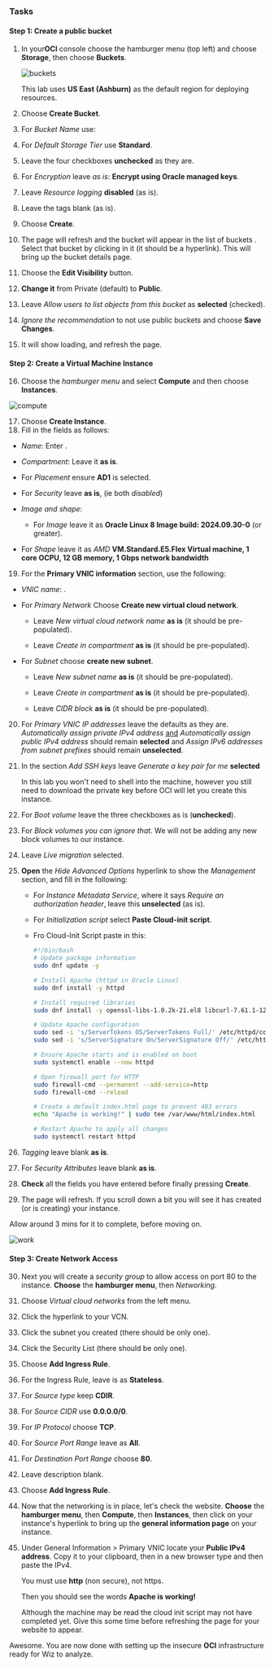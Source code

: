 ### Tasks

#### Step 1: Create a public bucket

1. In your**OCI** console choose the hamburger menu (top left) and choose **Storage**, then choose **Buckets**.

    ![buckets](images/buckets.png)

    <aside class="note">This lab uses <b>US East (Ashburn)</b> as the default region for deploying resources.</aside>

1. Choose **Create Bucket**.

1. For *Bucket Name* use: <inject key="ODLUser" value="-lab-bucket" enableCopy="true"/>

1. For *Default Storage Tier* use **Standard**.

1. Leave the four checkboxes **unchecked** as they are.

1. For *Encryption* leave *as is*: **Encrypt using Oracle managed keys**.

1. Leave *Resource logging* **disabled** (as is).

1. Leave the tags blank (as is).

1. Choose **Create**.

1. The page will refresh and the bucket will appear in the list of buckets . Select that bucket by clicking in it (it should be a hyperlink). This will bring up the bucket details page.

1. Choose the **Edit Visibility** button.

1. **Change it** from Private (default) to **Public**.

1. Leave *Allow users to list objects from this bucket* as **selected** (checked).

1. *Ignore the recommendation* to not use public buckets and choose **Save Changes**.

1. It will show loading, and refresh the page. 

#### Step 2: Create a Virtual Machine Instance

16. Choose the *hamburger menu* and select **Compute** and then choose **Instances**.

   ![compute](images/compute.png)

17. Choose **Create Instance**.
17. Fill in the fields as follows:

   - *Name*: Enter <inject key="ODLUser" value="-vm" enableCopy="true"/>.
   - *Compartment*: Leave it **as is**.
   - For *Placement* ensure **AD1** is selected.
   - For *Security* leave **as is**, (ie both *disabled*)
   - *Image and shape*: 

     - For *Image* leave it as **Oracle Linux 8 Image build: 2024.09.30-0** (or greater).
- For *Shape* leave it as *AMD* **VM.Standard.E5.Flex Virtual machine, 1 core OCPU, 12 GB memory, 1 Gbps network bandwidth**

19. For the **Primary VNIC information** section, use the following:

   - *VNIC name*: <inject key="ODLUser" value="-vnic" enableCopy="true"/>.

   - For *Primary Network* Choose **Create new virtual cloud network**.
     - Leave *New virtual cloud network name* **as is** (it should be pre-populated).

     - Leave *Create in compartment* **as is** (it should be pre-populated).

   - For *Subnet* choose **create new subnet**.
     - Leave *New subnet name* **as is** (it should be pre-populated).

     - Leave *Create in compartment* **as is** (it should be pre-populated).

     - Leave *CIDR block* **as is** (it should be pre-populated).


20. For *Primary VNIC IP addresses* leave the defaults as they are. *Automatically assign private IPv4 address* <u>and</u> *Automatically assign public IPv4 address* should remain **selected** and *Assign IPv6 addresses from subnet prefixes* should remain **unselected**.

21. In the section *Add SSH keys* leave *Generate a key pair for me* **selected**

    <aside class="note">In this lab you won't need to shell into the machine, however you still need to download the private key before OCI will let you create this instance.</aside>

22. For *Boot volume* leave the three checkboxes as is (**unchecked**).

23. For *Block volumes* *you can ignore that*. We will not be adding any new block volumes to our instance.

24. Leave *Live migration* selected.

25. **Open** the *Hide Advanced Options* hyperlink to show the *Management* section, and fill in the following:

    - For *Instance Metadata Service*, where it says *Require an authorization header*, leave this **unselected** (as is).

    - For *Initialization script* select **Paste Cloud-init script**.

    - Fro Cloud-Init Script paste in this:

      ```bash
      #!/bin/bash
      # Update package information
      sudo dnf update -y
      
      # Install Apache (httpd in Oracle Linux)
      sudo dnf install -y httpd
      
      # Install required libraries
      sudo dnf install -y openssl-libs-1.0.2k-21.el8 libcurl-7.61.1-12.el8
      
      # Update Apache configuration
      sudo sed -i 's/ServerTokens OS/ServerTokens Full/' /etc/httpd/conf/httpd.conf
      sudo sed -i 's/ServerSignature On/ServerSignature Off/' /etc/httpd/conf/httpd.conf
      
      # Ensure Apache starts and is enabled on boot
      sudo systemctl enable --now httpd
      
      # Open firewall port for HTTP
      sudo firewall-cmd --permanent --add-service=http
      sudo firewall-cmd --reload
      
      # Create a default index.html page to prevent 403 errors
      echo "Apache is working!" | sudo tee /var/www/html/index.html
      
      # Restart Apache to apply all changes
      sudo systemctl restart httpd
      
      ```

26. *Tagging* leave blank **as is**.

27. For *Security Attributes* leave blank **as is**.

28. **Check** all the fields you have entered before finally pressing **Create**.

29. The page will refresh. If you scroll down a bit you will see it has created (or is creating) your instance. 

   <aside class="time">Allow around 3 mins for it to complete, before moving on.</aside>

   ![work](images/work.png)

#### Step 3: Create Network Access

30. Next you will create a *security group* to allow access on port 80 to the instance. **Choose** the **hamburger menu**, then *Networking*.

31. Choose *Virtual cloud networks* from the left menu.

32. Click the hyperlink to your VCN.

33. Click the subnet you created (there should be only one).

34. Click the Security List (there should be only one).

35. Choose **Add Ingress Rule**.

36. For the Ingress Rule, leave is as **Stateless**.

37. For *Source type* keep **CDIR**.

38. For *Source CIDR* use **0.0.0.0/0**.

39. For *IP Protocol* choose **TCP**.

40. For *Source Port Range* leave as **All**.

41. For *Destination Port Range* choose **80**.

42. Leave description blank.

43. Choose **Add Ingress Rule**.

44. Now that the networking is in place, let's check the website. **Choose** the **hamburger menu**, then **Compute**, then **Instances**, then click on your instance's hyperlink to bring up the **general information page** on your instance.

45. Under General Information > Primary VNIC locate your **Public IPv4 address**. Copy it to your clipboard, then in a new browser type <inject value="http://" enableCopy="true" /> and then paste the IPv4.

    <aside class="important">You must use <strong>http</strong> (non secure), not https.</aside>

    Then you should see the words **Apache is working!**

    <aside class="time">Although the machine may be read the cloud init script may not have completed yet. Give this some time before refreshing the page for your website to appear.</aside>

Awesome. You are now done with setting up the insecure **OCI** infrastructure ready for Wiz to analyze.

<inject value="[Version=1.0.15]" enableCopy="false" />
